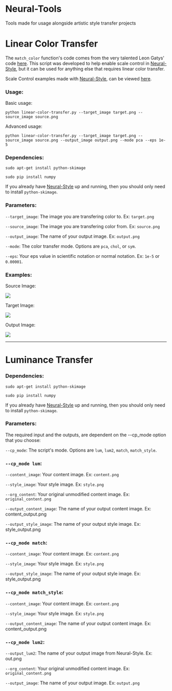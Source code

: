 # Neural-Tools
Tools made for usage alongside artistic style transfer projects

# Linear Color Transfer

The `match_color` function's code comes from the very talented Leon Gatys' code [here](https://github.com/leongatys/NeuralImageSynthesis/blob/master/ExampleNotebooks/ScaleControl.ipynb). This script was developed to help enable scale control in [Neural-Style](https://github.com/jcjohnson/neural-style), but it can be used for anything else that requires linear color transfer.

Scale Control examples made with [Neural-Style](https://github.com/jcjohnson/neural-style), can be viewed [here](https://github.com/ProGamerGov/Neural-Tools/wiki/Scale-Control-Examples).

### Usage: 

Basic usage: 

```
python linear-color-transfer.py --target_image target.png --source_image source.png
```

Advanced usage: 

```
python linear-color-transfer.py --target_image target.png --source_image source.png --output_image output.png --mode pca --eps 1e-5
```

### Dependencies: 

`sudo apt-get install python-skimage`

`sudo pip install numpy`

If you already have [Neural-Style](https://github.com/jcjohnson/neural-style) up and running, then you should only need to install `python-skimage`.

### Parameters: 

`--target_image`: The image you are transfering color to. Ex: `target.png`

`--source_image`: The image you are transfering color from. Ex: `source.png`

`--output_image`: The name of your output image. Ex: `output.png`

`--mode`: The color transfer mode. Options are `pca`, `chol`, or `sym`.

`--eps`: Your eps value in scientific notation or normal notation. Ex: `1e-5` or `0.00001`.

### Examples: 

Source Image: 

![](https://i.imgur.com/eoX7f3Il.jpg)

Target Image: 

![](https://i.imgur.com/7FPCSril.jpg)

Output Image: 

![](https://i.imgur.com/STZ0Mspl.png)

---

# Luminance Transfer

### Dependencies: 

`sudo apt-get install python-skimage`

`sudo pip install numpy`

If you already have [Neural-Style](https://github.com/jcjohnson/neural-style) up and running, then you should only need to install `python-skimage`.

### Parameters: 

The required input and the outputs, are dependent on the --cp_mode option that you choose: 

`--cp_mode`: The script's mode. Options are `lum`, `lum2`, `match`, `match_style`.

### `--cp_mode lum`:

`--content_image`: Your content image. Ex: `content.png`

`--style_image`: Your style image. Ex: `style.png`

`--org_content`: Your original unmodified content image. Ex: `original_content.png`

`--output_content_image`: The name of your output content image. Ex: content_output.png

`--output_style_image`: The name of your output style image. Ex: style_output.png

### `--cp_mode match`:

`--content_image`: Your content image. Ex: `content.png`

`--style_image`: Your style image. Ex: `style.png`

`--output_style_image`: The name of your output style image. Ex: style_output.png

### `--cp_mode match_style`:

`--content_image`: Your content image. Ex: `content.png`

`--style_image`: Your style image. Ex: `style.png`

`--output_content_image`: The name of your output content image. Ex: content_output.png

### `--cp_mode lum2`:

`--output_lum2`: The name of your output image from Neural-Style. Ex: out.png

`--org_content`: Your original unmodified content image. Ex: `original_content.png`

`--output_image`: The name of your output image. Ex: `output.png`

